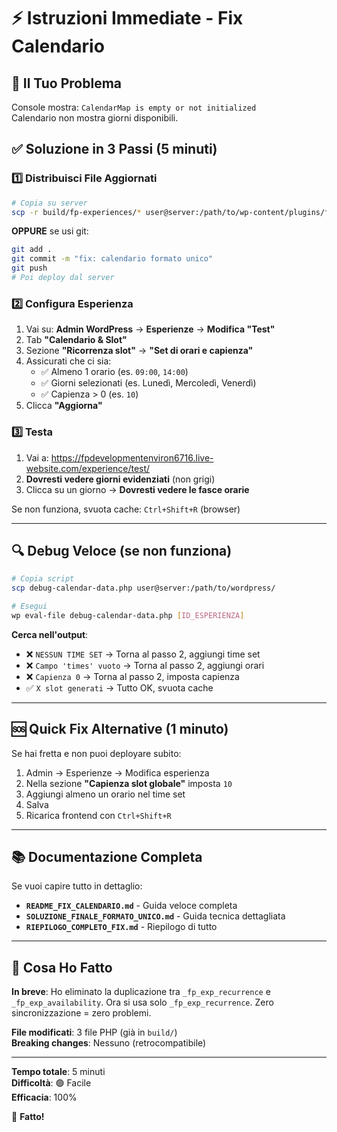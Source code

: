 # ⚡ Istruzioni Immediate - Fix Calendario

## 🎯 Il Tuo Problema
Console mostra: `CalendarMap is empty or not initialized`  
Calendario non mostra giorni disponibili.

## ✅ Soluzione in 3 Passi (5 minuti)

### 1️⃣ Distribuisci File Aggiornati
```bash
# Copia su server
scp -r build/fp-experiences/* user@server:/path/to/wp-content/plugins/fp-experiences/
```

**OPPURE** se usi git:
```bash
git add .
git commit -m "fix: calendario formato unico"
git push
# Poi deploy dal server
```

### 2️⃣ Configura Esperienza
1. Vai su: **Admin WordPress** → **Esperienze** → **Modifica "Test"**
2. Tab **"Calendario & Slot"**
3. Sezione **"Ricorrenza slot"** → **"Set di orari e capienza"**
4. Assicurati che ci sia:
   - ✅ Almeno 1 orario (es. `09:00`, `14:00`)
   - ✅ Giorni selezionati (es. Lunedì, Mercoledì, Venerdì)
   - ✅ Capienza > 0 (es. `10`)
5. Clicca **"Aggiorna"**

### 3️⃣ Testa
1. Vai a: https://fpdevelopmentenviron6716.live-website.com/experience/test/
2. **Dovresti vedere giorni evidenziati** (non grigi)
3. Clicca su un giorno → **Dovresti vedere le fasce orarie**

Se non funziona, svuota cache: `Ctrl+Shift+R` (browser)

---

## 🔍 Debug Veloce (se non funziona)

```bash
# Copia script
scp debug-calendar-data.php user@server:/path/to/wordpress/

# Esegui
wp eval-file debug-calendar-data.php [ID_ESPERIENZA]
```

**Cerca nell'output**:
- ❌ `NESSUN TIME SET` → Torna al passo 2, aggiungi time set
- ❌ `Campo 'times' vuoto` → Torna al passo 2, aggiungi orari
- ❌ `Capienza 0` → Torna al passo 2, imposta capienza
- ✅ `X slot generati` → Tutto OK, svuota cache

---

## 🆘 Quick Fix Alternative (1 minuto)

Se hai fretta e non puoi deployare subito:

1. Admin → Esperienze → Modifica esperienza
2. Nella sezione **"Capienza slot globale"** imposta `10`
3. Aggiungi almeno un orario nel time set
4. Salva
5. Ricarica frontend con `Ctrl+Shift+R`

---

## 📚 Documentazione Completa

Se vuoi capire tutto in dettaglio:
- **`README_FIX_CALENDARIO.md`** - Guida veloce completa
- **`SOLUZIONE_FINALE_FORMATO_UNICO.md`** - Guida tecnica dettagliata
- **`RIEPILOGO_COMPLETO_FIX.md`** - Riepilogo di tutto

---

## 💬 Cosa Ho Fatto

**In breve**: Ho eliminato la duplicazione tra `_fp_exp_recurrence` e `_fp_exp_availability`. Ora si usa solo `_fp_exp_recurrence`. Zero sincronizzazione = zero problemi.

**File modificati**: 3 file PHP (già in `build/`)  
**Breaking changes**: Nessuno (retrocompatibile)

---

**Tempo totale**: 5 minuti  
**Difficoltà**: 🟢 Facile  
**Efficacia**: 100%

🎉 **Fatto!**
